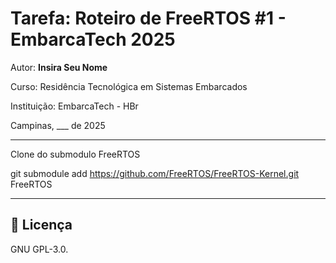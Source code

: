 
# Tarefa: Roteiro de FreeRTOS #1 - EmbarcaTech 2025

Autor: **Insira Seu Nome**

Curso: Residência Tecnológica em Sistemas Embarcados

Instituição: EmbarcaTech - HBr

Campinas, ___ de 2025

---

Clone do submodulo FreeRTOS

git submodule add https://github.com/FreeRTOS/FreeRTOS-Kernel.git FreeRTOS

<!-- INSIRA O CONTEÚDO DO SEU README AQUI! -->

---

## 📜 Licença
GNU GPL-3.0.
